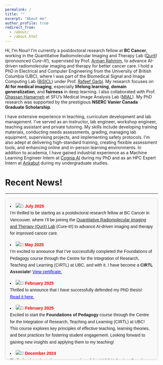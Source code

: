 ```yaml
---
permalink: /
title: ""
excerpt: "About me"
author_profile: true
redirect_from: 
  - /about/
  - /about.html
---
```


Hi, I’m Nour! I’m currently a postdoctoral research fellow at **BC Cancer**, working in the Quantitative Radiomolecular Imaging and Therapy Lab ([Qurit](https://www.bccrc.ca/dept/io-programs/qurit/)) (pronounced *Cure-It!*), supervised by Prof. [Arman Rahmim](https://scholar.google.com/citations?hl=en&user=mE6_284AAAAJ&view_op=list_works&sortby=pubdate), to advance AI-driven radiomolecular imaging and therapy for better cancer care. I hold a PhD in Electrical and Computer Engineering from  the University of British Columbia (UBC), where I was part of the Biomedical Signal and Image Computing Lab ([BiSICL](https://bisicl.ece.ubc.ca/)) under Prof. [Rafeef Garbi](https://scholar.google.com/citations?hl=en&user=Mwscz1IAAAAJ&view_op=list_works&sortby=pubdate). My research focuses on **AI for medical imaging**, especially **lifelong learning**, **domain generalization**, and **fairness** in deep learning. I also collaborated with Prof. [Ghassan Hamarneh](https://scholar.google.com/citations?hl=en&user=61DdlkAAAAAJ&view_op=list_works&sortby=pubdate) at SFU’s Medical Image Analysis Lab ([MIAL](https://www.medicalimageanalysis.com/)). My PhD research was supported by the prestigious **NSERC Vanier Canada Graduate Scholarship**. 

I have extensive experience in teaching, curriculum development and lab management. I’ve served as an instructor, lab engineer, workshop engineer, teaching assistant and private tutoring. My skills include developing training materials, conducting needs assessments, grading, managing lab equipment, supervising projects, and implementing safety protocols. I'm also adept at delivering high-standard training, creating flexible assessment tools, and enhancing online and in-person learning environments. In addition to academia, I have gained industrial experience as a Machine Learning Engineer Intern at [Cognia AI](https://www.cognia.ca/) during my PhD and as an HPC Expert Intern at [Ankabut](https://www.ankabut.ae/) during my undergraduate studies.


Recent News!
======
<hr>

<div style="
  max-height: 500px; 
  overflow-y: auto; 
  border: 1px solid #ddd; 
  border-radius: 8px; 
  padding: 15px; 
  background-color: #f9f9f9;
  font-family: Arial, sans-serif; 
  line-height: 1.6; 
  box-shadow: 0 2px 4px rgba(0, 0, 0, 0.1);">

<li style="margin-bottom: 15px;">
  <img src="https://img.icons8.com/emoji/16/000000/calendar-emoji.png" alt="📅">
  <span style="color: red; font-weight: bold;">July 2025</span><br> 
  I’m thrilled to be starting as a postdoctoral research fellow at BC Cancer in Vancouver, where I’ll be joining the 
  <a href="https://www.bccrc.ca/dept/io-programs/qurit/" target="_blank">Quantitative Radiomolecular Imaging and Therapy (Qurit) Lab</a> (Cure-It!) 
  to advance AI-driven imaging and therapy for improved cancer care.
</li>

<li style="margin-bottom: 15px;">
      <img src="https://img.icons8.com/emoji/16/000000/calendar-emoji.png" alt="📅">
      <span style="color: red; font-weight: bold;">May 2025</span><br> 
      I’m excited to announce that I’ve successfully completed the Foundations of Pedagogy course through the Centre for the Integration of Research, Teaching and Learning (CIRTL) at UBC, and with it, I have become a <strong>CIRTL Associate</strong>!
      <a href="https://nourhanb.github.io/files/FoP%20Winter%202025%20Certificates%20FinalBGLYB_Part3.pdf" target="_blank" style="color: blue; text-decoration: underline;">View certificate.</a>
    </li>

  <li style="margin-bottom: 15px;">
    <img src="https://img.icons8.com/emoji/16/000000/calendar-emoji.png" alt="📅">
    <span style="color: red; font-weight: bold;">February 2025</span><br> 
    Thrilled to announce that I have successfully defended my PhD thesis! 
    <a href="https://open.library.ubc.ca/soa/cIRcle/collections/ubctheses/24/items/1.0448180" target="_blank" style="color: blue; text-decoration: underline;">Read it here.</a>
  </li>
    <li style="margin-bottom: 15px;">
      <img src="https://img.icons8.com/emoji/16/000000/calendar-emoji.png" alt="📅">
      <span style="color: red; font-weight: bold;">February 2025</span><br> 
      Excited to start the <strong>Foundations of Pedagogy</strong> course through the Centre for the Integration of Research, Teaching and Learning (CIRTL) at UBC! This course explores key principles of effective teaching, learning theories, and best practices for fostering student engagement. Looking forward to gaining new insights and applying them to my teaching! 
 <li style="margin-bottom: 15px;">
      <img src="https://img.icons8.com/emoji/16/000000/calendar-emoji.png" alt="📅">
      <span style="color: red; font-weight: bold;">December 2024</span><br> 
      Thrilled to be selected as a new member of the MICCAI Student Board 2025 for the position of <strong>Doctoral Programs Officer</strong>. 
    <li style="margin-bottom: 15px;">
      <img src="https://img.icons8.com/emoji/16/000000/calendar-emoji.png" alt="📅">
      <span style="color: red; font-weight: bold;">December 2024</span><br> 
      <strong>Scholarship Spotlight!</strong> Thrilled to be featured on Global Scholarships, a platform dedicated to empowering international students and sharing their inspiring scholarship success stories. 
      <a href="https://globalscholarships.com/scholarship-posts/nourhan-bayasi/" style="color: blue;">Read more</a>
    </li>
    <li style="margin-bottom: 15px;">
      <img src="https://img.icons8.com/emoji/16/000000/calendar-emoji.png" alt="📅">
      <span style="color: red; font-weight: bold;">November 2024</span><br> 
      <strong>Proud to be Named a 2023-2024 Borealis AI Fellowship Recipient</strong> for Pioneering Research Advancing the Frontiers of Machine Learning and Artificial Intelligence. Thank you, RBC Borealis! 
      <a href="https://rbcborealis.com/news/celebrating-the-future-of-ai-meet-our-new-fellows/" style="color: blue;">Read more</a>
    </li>
    <li style="margin-bottom: 15px;">
      <img src="https://img.icons8.com/emoji/16/000000/calendar-emoji.png" alt="📅">
      <span style="color: red; font-weight: bold;">October 2024</span><br> 
      <em>Debiasify: Self-Distillation for Unsupervised Bias Mitigation</em> has been <strong>accepted @ WACV 2025</strong>.
    </li>
    <li style="margin-bottom: 15px;">
      <img src="https://img.icons8.com/emoji/16/000000/calendar-emoji.png" alt="📅">
      <span style="color: red; font-weight: bold;">October 2024</span><br> 
      I am honored to join <strong>the 11th Workshop on Medical Computer Vision @ CVPR 2025</strong> as a program committee member.
    </li>
    <li style="margin-bottom: 15px;">
      <img src="https://img.icons8.com/emoji/16/000000/calendar-emoji.png" alt="📅">
      <span style="color: red; font-weight: bold;">October 2024</span><br>  
      <strong>BiasPruner Recognized!</strong> Our work <em>BiasPruner</em> was awarded 
      <strong>Winner of the WiM Best Health Equity Paper</strong>, <strong>Runner-Up of the WiM Best Oral Presentation Award</strong>, and shortlisted for the 
      <strong>MICCAI Best Paper Award</strong> and <strong>MICCAI Young Scientist Award</strong>.
    </li>
    <li style="margin-bottom: 15px;">
      <img src="https://img.icons8.com/emoji/16/000000/calendar-emoji.png" alt="📅">
      <span style="color: red; font-weight: bold;">September 2024</span><br>  
      <strong>BiasPruner</strong> was selected for an <strong>oral presentation @ MICCAI 2024 in Morocco</strong>.
    </li>
    <li style="margin-bottom: 15px;">
      <img src="https://img.icons8.com/emoji/16/000000/calendar-emoji.png" alt="📅">
      <span style="color: red; font-weight: bold;">May 2024</span><br>  
      <em>BiasPruner: Debiased Continual Learning for Medical Image Classification</em> has been <strong>accepted @ MICCAI 2024</strong> 
      (<strong>EARLY ACCEPT</strong>!).
    </li>
    <li style="margin-bottom: 15px;">
      <img src="https://img.icons8.com/emoji/16/000000/calendar-emoji.png" alt="📅">
      <span style="color: red; font-weight: bold;">May 2024</span><br>  
      <em>GC2: Generalizable Continual Classification of Medical Images</em> has been 
      <strong>accepted @ IEEE Transactions on Medical Imaging (TMI) 2024</strong> (IF~10).
    </li>
    <li style="margin-bottom: 15px;">
      <img src="https://img.icons8.com/emoji/16/000000/calendar-emoji.png" alt="📅">
      <span style="color: red; font-weight: bold;">May 2024</span><br>  
      <strong>Excited to join CogniaAI</strong> as a Machine Learning Engineer Intern.
    </li>
    <li style="margin-bottom: 15px;">
      <img src="https://img.icons8.com/emoji/16/000000/calendar-emoji.png" alt="📅">
      <span style="color: red; font-weight: bold;">April 2024</span><br>  
      <em>Continual-Zoo: Leveraging Zoo Models for Continual Classification of Medical Images</em> has been <strong>accepted @ CLVISION-Workshop @ CVPR 2024</strong>.
    </li>
    <li style="margin-bottom: 15px;">
      <img src="https://img.icons8.com/emoji/16/000000/calendar-emoji.png" alt="📅">
      <span style="color: red; font-weight: bold;">December 2023</span><br>  
      <strong>Selected as a mentee</strong> in <a href="https://bme.ubc.ca/sbme-career-accelerator/">SBME's Career Accelerator</a>, in partnership with STEMCELL Technologies and Advice to a Scientist.
    </li>
    <li style="margin-bottom: 15px;">
      <img src="https://img.icons8.com/emoji/16/000000/calendar-emoji.png" alt="📅">
      <span style="color: red; font-weight: bold;">October 2023</span><br>  
      <strong>Awarded Best Paper</strong> for <em>AViT: Adapting Vision Transformers for Small Skin Lesion Segmentation Datasets</em> at the <strong>8th ISIC Workshop @ MICCAI 2023</strong>.
    </li>
    <li style="margin-bottom: 15px;">
      <img src="https://img.icons8.com/emoji/16/000000/calendar-emoji.png" alt="📅">
      <span style="color: red; font-weight: bold;">October 2023</span><br>  
      I had the privilege of serving as a <strong>panelist</strong> at the ISIC Workshop and presented our project <em>Continual-GEN</em> through an oral presentation.
    </li>
    <li style="margin-bottom: 15px;">
      <img src="https://img.icons8.com/emoji/16/000000/calendar-emoji.png" alt="📅">
      <span style="color: red; font-weight: bold;">July 2023</span><br>  
      <em>Continual-GEN: Continual Group Ensembling for Domain-agnostic Skin Lesion Classification</em> has been <strong>accepted @ the 8th ISIC Workshop @ MICCAI 2023</strong>.
    </li>
    <li style="margin-bottom: 15px;">
      <img src="https://img.icons8.com/emoji/16/000000/calendar-emoji.png" alt="📅">
      <span style="color: red; font-weight: bold;">July 2023</span><br>  
      <em>AViT: Adapting Vision Transformers for Small Skin Lesion Segmentation Datasets</em> has been <strong>accepted @ the 8th ISIC Workshop @ MICCAI 2023</strong>.
    </li>
    <li style="margin-bottom: 15px;">
      <img src="https://img.icons8.com/emoji/16/000000/calendar-emoji.png" alt="📅">
      <span style="color: red; font-weight: bold;">June 2023</span><br> 
      <em>MDViT: Multi-domain Vision Transformer for Small Medical Image Segmentation Datasets</em> has been <strong>accepted @ MICCAI 2023</strong>.
    </li>
    <li style="margin-bottom: 15px;">
      <img src="https://img.icons8.com/emoji/16/000000/calendar-emoji.png" alt="📅">
      <span style="color: red; font-weight: bold;">May 2023</span><br>  
      <strong>Awarded Best Paper</strong> for <em>FairDisCo: Fairer AI in Dermatology via Disentanglement Contrastive Learning</em> at the <strong>7th ISIC Workshop @ ECCV 2022</strong>.
    </li>
    <li style="margin-bottom: 15px;">
      <img src="https://img.icons8.com/emoji/16/000000/calendar-emoji.png" alt="📅">
      <span style="color: red; font-weight: bold;">August 2022</span><br>  
      <em>FairDisCo: Fairer AI in Dermatology via Disentanglement Contrastive Learning</em> has been <strong>accepted @ ECCV ISIC Workshop 2022</strong>.
    </li>
    <li style="margin-bottom: 15px;">
      <img src="https://img.icons8.com/emoji/16/000000/calendar-emoji.png" alt="📅">
      <span style="color: red; font-weight: bold;">April 2022</span><br>  
      <strong>Honored to receive the prestigious Vanier PhD Scholarship</strong> from NSERC Canada.
    </li>
    <li style="margin-bottom: 15px;">
      <img src="https://img.icons8.com/emoji/16/000000/calendar-emoji.png" alt="📅">
      <span style="color: red; font-weight: bold;">March 2022</span><br>  
      <em>BoosterNet: Improving Domain Generalization of Deep Neural Nets using Culpability-Ranked Features</em> has been <strong>accepted @ CVPR 2022</strong>.
    </li>
    <li style="margin-bottom: 15px;">
      <img src="https://img.icons8.com/emoji/16/000000/calendar-emoji.png" alt="📅">
      <span style="color: red; font-weight: bold;">June 2021</span><br>  
      <strong>Awarded the 2021 MICCAI Student Travel Award</strong>!
    </li>
    <li style="margin-bottom: 15px;">
      <img src="https://img.icons8.com/emoji/16/000000/calendar-emoji.png" alt="📅">
      <span style="color: red; font-weight: bold;">May 2021</span><br>  
      <em>Culprit-Prune-Net: Efficient Continual Sequential Multi-domain Learning with Application to Skin Lesion Classification</em> has been <strong>accepted @ MICCAI 2021</strong> (<strong>EARLY ACCEPT</strong>!).
    </li>
<hr>
